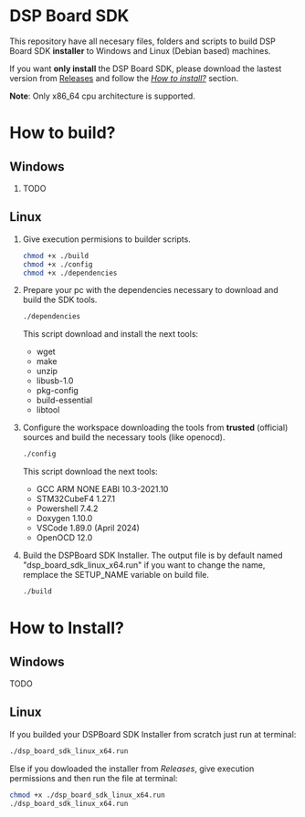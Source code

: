 # DSP Board SDK

This repository have all necesary files, folders and scripts to build DSP Board SDK **installer** to Windows and Linux (Debian based) machines.

If you want **only install** the DSP Board SDK, please download the lastest version from [Releases](https://github.com/daguirrem/DSPBoard-SDK/releases) and follow the [*How to install?*](#how-to-install) section. 

**Note**: Only x86_64 cpu architecture is supported.

# How to build?

## Windows
1. TODO

## Linux
1. Give execution permisions to builder scripts.

    ```bash
    chmod +x ./build
    chmod +x ./config
    chmod +x ./dependencies
    ```

2. Prepare your pc with the dependencies necessary to download and build the SDK tools.

    ```bash
    ./dependencies
    ```

   This script download and install the next tools:
   - wget
   - make
   - unzip
   - libusb-1.0
   - pkg-config
   - build-essential
   - libtool

3. Configure the workspace downloading the tools from **trusted** (official) sources and build the necessary tools (like openocd).

    ```bash
    ./config
    ```

   This script download the next tools:
   - GCC ARM NONE EABI 10.3-2021.10
   - STM32CubeF4 1.27.1
   - Powershell 7.4.2
   - Doxygen 1.10.0
   - VSCode 1.89.0 (April 2024)
   - OpenOCD 12.0

5. Build the DSPBoard SDK Installer. The output file is by default named "dsp_board_sdk_linux_x64.run" if you want to change the name, remplace the SETUP_NAME variable on build file.

    ```bash
    ./build
    ```

# How to Install?

## Windows

TODO

## Linux

If you builded your DSPBoard SDK Installer from scratch just run at terminal:

```bash
./dsp_board_sdk_linux_x64.run
```

Else if you dowloaded the installer from *Releases*, give execution permissions and then run the file at terminal:

```bash
chmod +x ./dsp_board_sdk_linux_x64.run
./dsp_board_sdk_linux_x64.run
```
